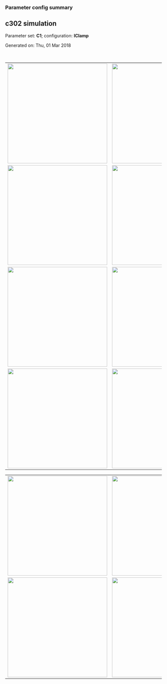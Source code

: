 ### Parameter config summary 
<h2>c302 simulation</h2>
<p>Parameter set: <b>C1</b>; configuration: <b>IClamp</b></p>
<p>Generated on: Thu, 01 Mar 2018</p><br/>
<table>

<tr>
  <td><a href="images/neurons_C1_IClamp.png"><img alt=" " src="images/neurons_C1_IClamp.png" height="320"/></a></td>
  <td><a href="images/traces_neuron_IClamp_C1.png"><img alt=" " src="images/traces_neuron_IClamp_C1.png" height="320"/></a></td>
</tr>

<tr>
  <td><a href="images/neuron_activity_C1_IClamp.png"><img alt=" " src="images/neuron_activity_C1_IClamp.png" height="320"/></a></td>
  <td><a href="images/traces_neuron_activity_IClamp_C1.png"><img alt=" " src="images/traces_neuron_activity_IClamp_C1.png" height="320"/></a></td>
</tr>

<tr>
  <td><a href="images/muscles_C1_IClamp.png"><img alt=" " src="images/muscles_C1_IClamp.png" height="320"/></a></td>
  <td><a href="images/traces_muscles_IClamp_C1.png"><img alt=" " src="images/traces_muscles_IClamp_C1.png" height="320"/></a></td>
</tr>

<tr>
  <td><a href="images/muscle_activity_C1_IClamp.png"><img alt=" " src="images/muscle_activity_C1_IClamp.png" height="320"/></a></td>
  <td><a href="images/traces_muscles_activity_IClamp_C1.png"><img alt=" " src="images/traces_muscles_activity_IClamp_C1.png" height="320"/></a></td>
</tr>
</table>
<table>

<tr><td><a href="images/c302_C1_IClamp_exc_to_neurons.png"><img alt=" " src="images/c302_C1_IClamp_exc_to_neurons.png" height="320"/></a></td>

  <td><a href="images/c302_C1_IClamp_inh_to_neurons.png"><img alt=" " src="images/c302_C1_IClamp_inh_to_neurons.png" height="320"/></a></td>

  <td><a href="images/c302_C1_IClamp_elec_neurons_neurons.png"><img alt=" " src="images/c302_C1_IClamp_elec_neurons_neurons.png" height="320"/></a></td></tr>

<tr><td><a href="images/c302_C1_IClamp_exc_to_muscles.png"><img alt=" " src="images/c302_C1_IClamp_exc_to_muscles.png" height="320"/></a></td>

  <td><a href="images/c302_C1_IClamp_inh_to_muscles.png"><img alt=" " src="images/c302_C1_IClamp_inh_to_muscles.png" height="320"/></a></td></tr>
</table>

